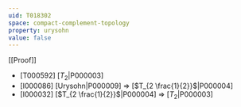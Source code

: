 ```yaml
---
uid: T018302
space: compact-complement-topology
property: urysohn
value: false
---
```

[[Proof]]

* [T000592] [$T_2$|P000003]
* [I000086] [Urysohn|P000009] => [$T_{2 \frac{1}{2}}$|P000004]
* [I000032] [$T_{2 \frac{1}{2}}$|P000004] => [$T_2$|P000003]


